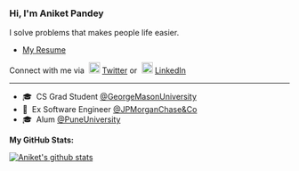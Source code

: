 ### Hi, I'm Aniket Pandey

I solve problems that makes people life easier.<br>

- [My Resume](https://aniket414.github.io/)

Connect with me via &nbsp;<img width="20" src="https://www.pinclipart.com/picdir/middle/1-14041_twitter-logo-transparent-background-twitter-logo-clipart.png">&nbsp;<a href="https://www.twitter.com/Aniket414/" target="_blank">Twitter</a> or &nbsp;<img width="20" src="https://avatars3.githubusercontent.com/u/357098?s=200&v=4"> <a href="https://www.linkedin.com/in/aniket414/" target="_blank">LinkedIn</a>

<hr>

- 🎓 &nbsp;CS Grad Student <a href="https://gmu.edu/" target="_blank">@GeorgeMasonUniversity</a><br>
- 🏥 &nbsp;Ex Software Engineer <a href="https://www.jpmorganchase.com/" target="_blank">@JPMorganChase&Co</a><br>
- 🎓 &nbsp;Alum <a href="http://unipune.ac.in/" target="_blank">@PuneUniversity</a><br>

**My GitHub Stats:**
<!--START_SECTION:waka-->
[![Aniket's github stats](https://github-readme-stats.vercel.app/api?username=aniket414)](https://github.com/aniket414)
<!--END_SECTION:waka-->